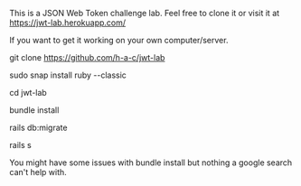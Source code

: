 This is a JSON Web Token challenge lab. Feel free to clone it or visit it at https://jwt-lab.herokuapp.com/

If you want to get it working on your own computer/server.


git clone https://github.com/h-a-c/jwt-lab

sudo snap install ruby --classic

cd jwt-lab

bundle install 

rails db:migrate

rails s


You might have some issues with bundle install but nothing a google search can't help with.
